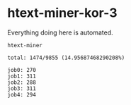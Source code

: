 # htext-miner-kor-3

Everything doing here is automated.

```
htext-miner

total: 1474/9855 (14.95687468290208%)

job0: 270
job1: 311
job2: 288
job3: 311
job4: 294
```